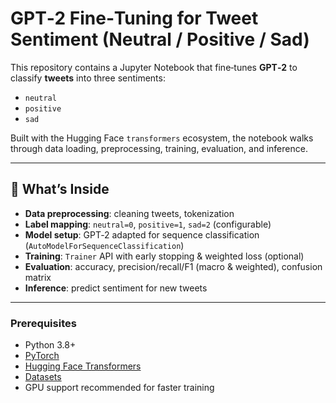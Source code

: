 # GPT‑2 Fine‑Tuning for Tweet Sentiment (Neutral / Positive / Sad)

This repository contains a Jupyter Notebook that fine‑tunes **GPT‑2** to classify **tweets** into three sentiments:
- `neutral`
- `positive`
- `sad`

Built with the Hugging Face `transformers` ecosystem, the notebook walks through data loading, preprocessing, training, evaluation, and inference.

---

## 🔎 What’s Inside
- **Data preprocessing**: cleaning tweets, tokenization
- **Label mapping**: `neutral=0`, `positive=1`, `sad=2` (configurable)
- **Model setup**: GPT‑2 adapted for sequence classification (`AutoModelForSequenceClassification`)
- **Training**: `Trainer` API with early stopping & weighted loss (optional)
- **Evaluation**: accuracy, precision/recall/F1 (macro & weighted), confusion matrix
- **Inference**: predict sentiment for new tweets

---
### Prerequisites
- Python 3.8+
- [PyTorch](https://pytorch.org/)
- [Hugging Face Transformers](https://huggingface.co/transformers/)
- [Datasets](https://huggingface.co/docs/datasets/index)
- GPU support recommended for faster training
